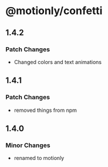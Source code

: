 # @motionly/confetti

## 1.4.2

### Patch Changes

- Changed colors and text animations

## 1.4.1

### Patch Changes

- removed things from npm

## 1.4.0

### Minor Changes

- renamed to motionly
